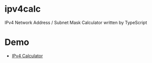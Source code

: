 # ipv4calc
IPv4 Network Address / Subnet Mask Calculator written by TypeScript

# Demo

* [IPv4 Calculator](http://ipv4calc.miko.im/ "IPv4 Calculator")
